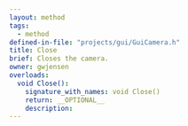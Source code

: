 ```yaml
---
layout: method
tags:
  - method
defined-in-file: "projects/gui/GuiCamera.h"
title: Close
brief: Closes the camera.
owner: gwjensen
overloads:
  void Close():
    signature_with_names: void Close()
    return: __OPTIONAL__
    description:
---
```

